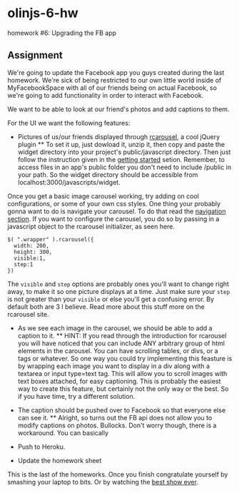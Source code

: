olinjs-6-hw
===========

homework #6: Upgrading the FB app

## Assignment

We're going to update the Facebook app you guys created during the last homework. We're sick of being restricted to our own little world inside of MyFacebookSpace with all of our friends being on actual Facebook, so we're going to add functionality in order to interact with Facebook.

We want to be able to look at our friend's photos and add captions to them.

For the UI we want the following features:

* Pictures of us/our friends displayed through [rcarousel](http://ryrych.github.com/rcarousel/), a cool jQuery plugin
** To set it up, just dowload it, unzip it, then copy and paste the widget directory into your project's public/javascript directory. Then just follow the instruction given in the [getting started](http://ryrych.github.com/rcarousel/#getting-started) setion. Remember, to access files in an app's public folder you don't need to include /public in your path. So the widget directory should be accessible from localhost:3000/javascripts/widget. 

Once you get a basic image carousel working, try adding on cool configurations, or some of your own css styles. One thing your probably gonna want to do is navigate your carousel. To do that read the [navigation section](http://ryrych.github.com/rcarousel/#navigation). If you want to configure the carousel, you do so by passing in a javascript object to the rcarousel initializer, as seen here.

```
$( ".wrapper" ).rcarousel({
  width: 200,
  height: 300, 
  visible:1, 
  step:1
})
```

The `visible` and `step` options are probably ones you'll want to change right away, to make it so one picture displays at a time. Just make sure your `step` is not greater than your `visible` or else you'll get a confusing error. By default both are 3 I believe. Read more about this stuff more on the rcarousel site.

* As we see each image in the carousel, we should be able to add a caption to it.
** HINT: If you read through the introduction for rcarousel you will have noticed that you can include ANY arbitrary group of html elements in the carousel. You can have scrolling  tables, or divs, or a tags or whatever. So one way you could try implementing this feasture is by wrapping each image you want to display in a div along with a textarea or input type=text tag. This will allow you to scroll images with text boxes attached, for easy captioning. This is probably the easiest way to create this feature, but certainly not the only way or the best. So if you have time, try a different solution.

* The caption should be pushed over to Facebook so that everyone else can see it.
** Alright, so turns out the FB api does not allow you to modify captions on photos. Bullocks. Don't worry though, there is a workaround. You can basically   
* Push to Heroku.
* Update the homework sheet

This is the last of the homeworks. Once you finish congratulate yourself by smashing your laptop to bits. Or by watching the [best show ever](https://www.google.com/search?q=adventure+time+streaming&oq=adventure+time+streaming).
